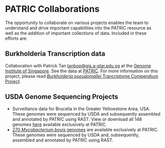 # PATRIC Collaborations

The opportunity to collaborate on various projects enables the team to understand and drive important capabilities into the PATRIC resource as well as the addition of important collections of data. Included in these efforts are:

## Burkholderia Transcription data

Collaboration with Patrick Tan [tanbop@gis.a-star.edu.sg](mailto:tanbop@gis.a-star.edu.sg) at the [Genome Institute of Singapore](http://www.gis.a-star.edu.sg). See the data at [PATRIC](https://www.patricbrc.org/view/ExperimentComparison/1191081). For more information on this project, please read [*Burkholderia pseudomallei* Trancriptome Compendium Project](https://www.patricbrc.org/content/burkholderia_pseudomallei_transcriptome_compendium).

## USDA Genome Sequencing Projects

* Surveillance data for Brucella in the Greater Yellowstone Area, USA. These genomes were sequenced by USDA and subsequently assembled and annotated by PATRIC using RAST. View or download all 148 genomes [here](https://www.patricbrc.org/view/Taxonomy/234#view_tab=genomes&filter=keyword\(USDA\)) available exclusively at PATRIC.
* [270 *Mycobacterium bovis* genomes](https://www.patricbrc.org/view/Taxonomy/1763#view_tab=genomes&filter=and\(keyword\(USDA\),keyword\(2013-09-01\)\)) are available exclusively at PATRIC. These genomes were sequenced by USDA and, subsequently, assembled and annotated by PATRIC using RAST.
